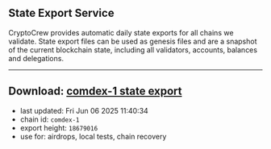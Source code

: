## State Export Service
CryptoCrew provides automatic daily state exports for all chains we validate. State export files can be used as genesis files and are a snapshot of the current blockchain state, including all validators, accounts, balances and delegations.

---
**Download: [comdex-1 state export](https://dl-eu2.ccvalidators.com/SERVICE/comdex/comdex-1_export_18679016.json)**
---

- last updated: Fri Jun 06 2025 11:40:34
- chain id: `comdex-1`
- export height: `18679016`
- use for: airdrops, local tests, chain recovery

